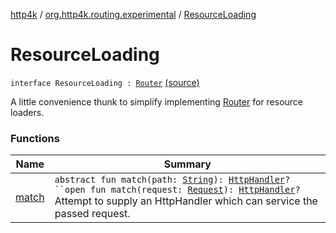 [http4k](../../index.md) / [org.http4k.routing.experimental](../index.md) / [ResourceLoading](./index.md)

# ResourceLoading

`interface ResourceLoading : `[`Router`](../../org.http4k.routing/-router/index.md) [(source)](https://github.com/http4k/http4k/blob/master/http4k-incubator/src/main/kotlin/org/http4k/routing/experimental/ResourceLoaders.kt#L49)

A little convenience thunk to simplify implementing [Router](../../org.http4k.routing/-router/index.md) for resource loaders.

### Functions

| Name | Summary |
|---|---|
| [match](match.md) | `abstract fun match(path: `[`String`](https://kotlinlang.org/api/latest/jvm/stdlib/kotlin/-string/index.html)`): `[`HttpHandler`](../../org.http4k.core/-http-handler.md)`?``open fun match(request: `[`Request`](../../org.http4k.core/-request/index.md)`): `[`HttpHandler`](../../org.http4k.core/-http-handler.md)`?`<br>Attempt to supply an HttpHandler which can service the passed request. |

